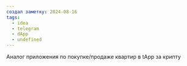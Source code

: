 ```yaml
---
создал заметку: 2024-08-16
tags:
  - idea
  - telegram
  - dApp
  - undefined
---
```

Аналог приложения по покупке/продаже квартир в tApp за крипту